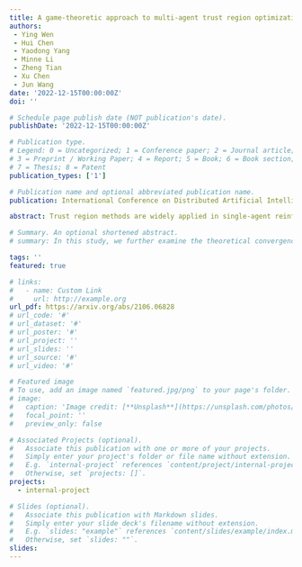 ```yaml
---
title: A game-theoretic approach to multi-agent trust region optimization
authors:
 - Ying Wen
 - Hui Chen
 - Yaodong Yang
 - Minne Li
 - Zheng Tian
 - Xu Chen
 - Jun Wang
date: '2022-12-15T00:00:00Z'
doi: ''

# Schedule page publish date (NOT publication's date).
publishDate: '2022-12-15T00:00:00Z'

# Publication type.
# Legend: 0 = Uncategorized; 1 = Conference paper; 2 = Journal article;
# 3 = Preprint / Working Paper; 4 = Report; 5 = Book; 6 = Book section;
# 7 = Thesis; 8 = Patent
publication_types: ['1']

# Publication name and optional abbreviated publication name.
publication: International Conference on Distributed Artificial Intelligence (DAI 2022)

abstract: Trust region methods are widely applied in single-agent reinforcement learning problems due to their monotonic performance-improvement guarantee at every iteration. Nonetheless, when applied in multi-agent settings, the guarantee of trust region methods no longer holds because an agent’s payoff is also affected by other agents’ adaptive behaviors. To tackle this problem, we conduct a game-theoretical analysis in the policy space, and propose a multi-agent trust region learning method (MATRL), which enables trust region optimization for multi-agent learning. Specifically, MATRL finds a stable improvement direction that is guided by the solution concept of Nash equilibrium at the meta-game level. We derive the monotonic improvement guarantee in multi-agent settings and show the local convergence of MATRL to stable fixed points in differential games. To test our method, we evaluate MATRL in both discrete and continuous multiplayer general-sum games including checker and switch grid worlds, multi-agent MuJoCo, and Atari games. Results suggest that MATRL significantly outperforms strong multi-agent reinforcement learning baselines.

# Summary. An optional shortened abstract.
# summary: In this study, we further examine the theoretical convergence rate and sample complexity of such regret minimization-based double oracle methods, utilizing a unified framework called RegretMinimizing Double Oracle.

tags: ''
featured: true

# links:
#   - name: Custom Link
#     url: http://example.org
url_pdf: https://arxiv.org/abs/2106.06828
# url_code: '#'
# url_dataset: '#'
# url_poster: '#'
# url_project: ''
# url_slides: ''
# url_source: '#'
# url_video: '#'

# Featured image
# To use, add an image named `featured.jpg/png` to your page's folder.
# image:
#   caption: 'Image credit: [**Unsplash**](https://unsplash.com/photos/pLCdAaMFLTE)'
#   focal_point: ''
#   preview_only: false

# Associated Projects (optional).
#   Associate this publication with one or more of your projects.
#   Simply enter your project's folder or file name without extension.
#   E.g. `internal-project` references `content/project/internal-project/index.md`.
#   Otherwise, set `projects: []`.
projects:
  - internal-project

# Slides (optional).
#   Associate this publication with Markdown slides.
#   Simply enter your slide deck's filename without extension.
#   E.g. `slides: "example"` references `content/slides/example/index.md`.
#   Otherwise, set `slides: ""`.
slides:
---
```

